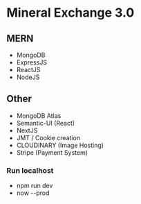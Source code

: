 # Mineral Exchange 3.0

## MERN
- MongoDB
- ExpressJS
- ReactJS
- NodeJS

## Other
- MongoDB Atlas
- Semantic-UI (React)
- NextJS
- JMT / Cookie creation
- CLOUDINARY (Image Hosting)
- Stripe (Payment System)

### Run localhost
- npm run dev
- now --prod
